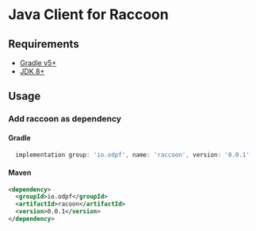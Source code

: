 # Java Client for Raccoon


## Requirements

- [Gradle v5+](https://gradle.org/)
- [JDK 8+](https://openjdk.java.net/projects/jdk8/)

## Usage

### Add raccoon as dependency

#### Gradle

```groovy
  implementation group: 'io.odpf', name: 'raccoon', version: '0.0.1'
```

#### Maven

```xml
<dependency>
  <groupId>io.odpf</groupId>
  <artifactId>racoon</artifactId>
  <version>0.0.1</version>
</dependency>
```
